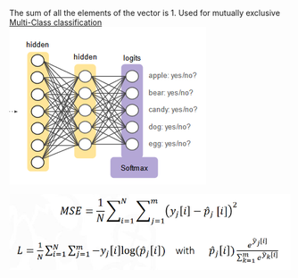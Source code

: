 The sum of all the elements of the vector is 1. Used for mutually exclusive [Multi-Class classification](Multi-Class%20classification.md)
![](../assets/Pasted%20image%2020230208160509.png)

![](../assets/Pasted%20image%2020230208160519.png)
